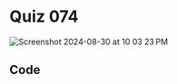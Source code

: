 # Quiz 074

<img width="max" alt="Screenshot 2024-08-30 at 10 03 23 PM" src="https://github.com/user-attachments/assets/70ae926d-3b37-4b49-a272-79c123990edd">

## Code

